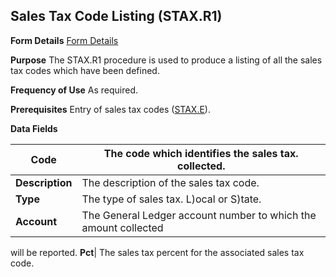 ## Sales Tax Code Listing (STAX.R1)
<PageHeader />

**Form Details**
[Form Details](../STAX-R1-1/README.md)

**Purpose**
The STAX.R1 procedure is used to produce a listing of all the sales tax codes
which have been defined.

**Frequency of Use**
As required.

**Prerequisites**
Entry of sales tax codes ([STAX.E](../STAX-E/README.md)).

**Data Fields**

| **Code**        | The code which identifies the sales tax. collected.             |
| --------------- | --------------------------------------------------------------- |
| **Description** | The description of the sales tax code.                          |
| **Type**        | The type of sales tax. L)ocal or S)tate.                        |
| **Account**     | The General Ledger account number to which the amount collected |
will be reported.
**Pct**|  The sales tax percent for the associated sales tax code.

<badge text= "Version 8.10.57 " vertical="middle" />

<PageFooter />
